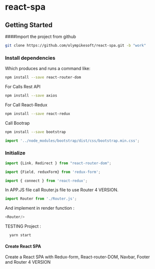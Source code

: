 # react-spa

## Getting Started

####Import the project from github

   ```sh
  git clone https://github.com/olympikesoft/react-spa.git -b "work"
  ```
    
### Install dependencies

  Which produces and runs a command like:


  
   ```sh
  npm install --save react-router-dom
  ```
  
  For Calls Rest API
  
   ```sh
  npm install --save axios
  ```
  
  For Call React-Redux

   ```sh
  npm install --save react-redux
  ```
  
  Call Bootrap
  
  
   ```sh
  npm install --save bootstrap
  ```
     
```js
import '../node_modules/bootstrap/dist/css/bootstrap.min.css';
```

### Initialize

```js
import {Link, Redirect } from "react-router-dom";
```

```js
import {Field, reduxForm} from 'redux-form';
```

```js
import { connect } from 'react-redux';
```


In APP.JS file call Router.js file to use Router 4 VERSION.


```js
import Router from './Router.js';
```

And implement in render function :

  ```js
  <Router/> 
  ```
  
  TESTING Project :
  
   ```sh
     yarn start
  ```

#### Create React SPA
Create a React SPA with Redux-form, React-router-DOM, Navbar, Footer and Router 4 VERSION



